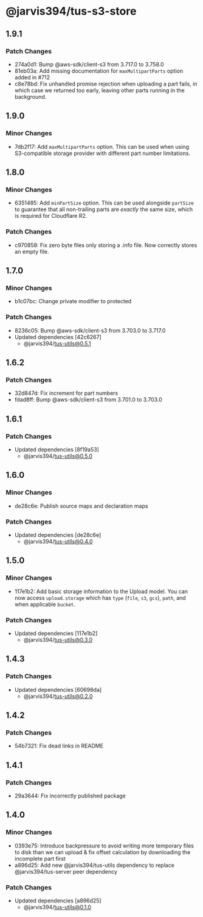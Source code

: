 # @jarvis394/tus-s3-store

## 1.9.1

### Patch Changes

- 274a0d1: Bump @aws-sdk/client-s3 from 3.717.0 to 3.758.0
- 81eb03a: Add missing documentation for `maxMultipartParts` option added in #712
- c8e78bd: Fix unhandled promise rejection when uploading a part fails, in which case we returned too early, leaving other parts running in the background.

## 1.9.0

### Minor Changes

- 7db2f17: Add `maxMultipartParts` option. This can be used when using S3-compatible storage provider with different part number limitations.

## 1.8.0

### Minor Changes

- 6351485: Add `minPartSize` option. This can be used alongside `partSize` to guarantee that all non-trailing parts are _exactly_ the same size, which is required for Cloudflare R2.

### Patch Changes

- c970858: Fix zero byte files only storing a .info file. Now correctly stores an empty file.

## 1.7.0

### Minor Changes

- b1c07bc: Change private modifier to protected

### Patch Changes

- 8236c05: Bump @aws-sdk/client-s3 from 3.703.0 to 3.717.0
- Updated dependencies [42c6267]
  - @jarvis394/tus-utils@0.5.1

## 1.6.2

### Patch Changes

- 32d847d: Fix increment for part numbers
- fdad8ff: Bump @aws-sdk/client-s3 from 3.701.0 to 3.703.0

## 1.6.1

### Patch Changes

- Updated dependencies [8f19a53]
  - @jarvis394/tus-utils@0.5.0

## 1.6.0

### Minor Changes

- de28c6e: Publish source maps and declaration maps

### Patch Changes

- Updated dependencies [de28c6e]
  - @jarvis394/tus-utils@0.4.0

## 1.5.0

### Minor Changes

- 117e1b2: Add basic storage information to the Upload model. You can now access
  `upload.storage` which has `type` (`file`, `s3`, `gcs`), `path`, and when applicable
  `bucket`.

### Patch Changes

- Updated dependencies [117e1b2]
  - @jarvis394/tus-utils@0.3.0

## 1.4.3

### Patch Changes

- Updated dependencies [60698da]
  - @jarvis394/tus-utils@0.2.0

## 1.4.2

### Patch Changes

- 54b7321: Fix dead links in README

## 1.4.1

### Patch Changes

- 29a3644: Fix incorrectly published package

## 1.4.0

### Minor Changes

- 0393e75: Introduce backpressure to avoid writing more temporary files to disk than we
  can upload & fix offset calculation by downloading the incomplete part first
- a896d25: Add new @jarvis394/tus-utils dependency to replace @jarvis394/tus-server peer dependency

### Patch Changes

- Updated dependencies [a896d25]
  - @jarvis394/tus-utils@0.1.0
